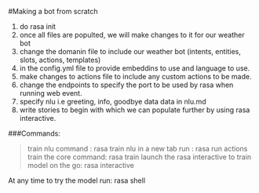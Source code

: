#Making a bot from scratch

1) do rasa init
2) once all files are populted, we will make changes to it for our weather bot
3) change the domanin file to include our weather bot (intents, entities, slots, actions, templates)
4) in the config.yml file to provide embeddins to use and language to use.
5) make changes to actions file to include any custom actions to be made.
6) change the endpoints to specify the port to be used by rasa when running web event.
7) specify nlu i.e greeting, info, goodbye data data in nlu.md
8) write stories to begin with which we can populate further by using rasa interactive.

###Commands:

> train nlu command : rasa train nlu
> in a new tab run : rasa run actions
> train the core command: rasa train
> launch the rasa interactive to train model on the go: rasa interactive



At any time to try the model run: rasa shell
